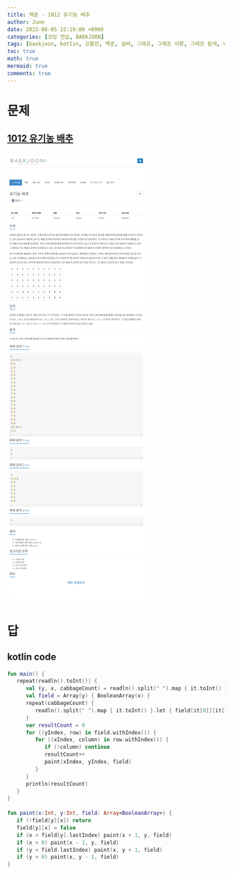 ```yaml
---
title: 백준 - 1012 유기농 배추
author: June
date: 2022-06-05 15:19:00 +0900
categories: [코딩 연습, BAEKJOON]
tags: [baekjoon, kotlin, 코틀린, 백준, 실버, 그래프, 그래프 이론, 그래프 탐색, 너비 우선 탐색, bfs, 깊이 우선 탐색, dfs]
toc: true
math: true
mermaid: true
comments: true
---
```

# 문제
## [1012 유기농 배추](https://www.acmicpc.net/problem/1012)
## ![screencapture](/posts/coding-practice/baekjoon/screencapture-acmicpc-net-problem-1012.png)

# 답
## kotlin code
```kotlin
fun main() {
   repeat(readln().toInt()) {
      val (y, x, cabbageCount) = readln().split(" ").map { it.toInt() }
      val field = Array(y) { BooleanArray(x) }
      repeat(cabbageCount) {
         readln().split(" ").map { it.toInt() }.let { field[it[0]][it[1]] = true }
      }
      var resultCount = 0
      for ((yIndex, row) in field.withIndex()) {
         for ((xIndex, column) in row.withIndex()) {
            if (!column) continue
            resultCount++
            paint(xIndex, yIndex, field)
         }
      }
      println(resultCount)
   }
}

fun paint(x:Int, y:Int, field: Array<BooleanArray>) {
   if (!field[y][x]) return
   field[y][x] = false
   if (x < field[y].lastIndex) paint(x + 1, y, field)
   if (x > 0) paint(x - 1, y, field)
   if (y < field.lastIndex) paint(x, y + 1, field)
   if (y > 0) paint(x, y - 1, field)
}
```